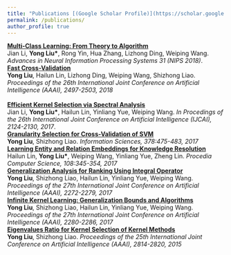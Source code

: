 ```yaml
---
title: "Publications [(Google Scholar Profile)](https://scholar.google.com/citations?user=IAJpTqYAAAAJ&hl=zh-CN)"
permalink: /publications/
author_profile: true
---
```

<b>[Multi-Class Learning: From Theory to Algorithm](http://IIE-liuyong.github.io/publications/nips2018-mc)</b> <br>
Jian Li, <b>Yong Liu*</b>, Rong Yin, Hua Zhang, Lizhong Ding, Weiping Wang. <i>Advances in Neural Information Processing Systems 31 (NIPS 2018)</i>.
<br>
<b>[Fast Cross-Validation](http://IIE-liuyong.github.io/publications/IJCAI2018-fcv)</b><br>
<b>Yong Liu</b>, Hailun Lin, Lizhong Ding, Weiping Wang, Shizhong Liao.<i> Proceedings of the 26th International Joint Conference on Artificial Intelligence (AAAI), 2497-2503, 2018</i>
<br>  
<b>[Efficient Kernel Selection via Spectral Analysis](http://IIE-liuyong.github.io/publications/ijcai2017-sm)</b> <br>
Jian Li, <b>Yong Liu*</b>, Hailun Lin, Yinliang Yue, Weiping Wang. <i>In Procedings of the 26th International Joint Conference on Artificial Intelligence (IJCAI), 2124-2130, 2017</i>.
<br>
<b>[Granularity Selection for Cross-Validation of SVM](http://IIE-liuyong.github.io/publications/IS2017-gs)</b><br>
<b>Yong Liu</b>, Shizhong Liao. <i>Information Sciences, 378:475-483, 2017</i>
<br>
<b>[Learning Entity and Relation Embeddings for Knowledge Resolution](http://IIE-liuyong.github.io/publications/PCS-le)</b><br>
Hailun Lin, <b>Yong Liu*</b>, Weiping Wang, Yinliang Yue, Zheng Lin. <i> Procedia Computer Science, 108:345-354, 2017</i>
<br>
<b>[Generalization Analysis for Ranking Using Integral Operator](http://IIE-liuyong.github.io/publications/aaai2017-ga)</b><br>
<b>Yong Liu</b>, Shizhong Liao, Hailun Lin, Yinliang Yue, Weiping Wang. <i>Proceedings of the 27th International Joint Conference on Artificial Intelligence (AAAI), 2272-2279, 2017</i>
<br>
<b>[Infinite Kernel Learning: Generalization Bounds and Algorithms](http://IIE-liuyong.github.io/publications/aaai2017-ikl)</b><br>
<b>Yong Liu</b>, Shizhong Liao, Hailun Lin, Yinliang Yue, Weiping Wang. <i>Proceedings of the 27th International Joint Conference on Artificial Intelligence (AAAI), 2280-2286, 2017</i>
<br>
<b>[Eigenvalues Ratio for Kernel Selection of Kernel Methods](IIE-liuyong.github.io/publications/aaai2015-kr)</b><br>
<b>Yong Liu</b>, Shizhong Liao. <i>Proceedings of the 25th International Joint Conference on Artificial Intelligence (AAAI), 2814-2820, 2015</i>
<br>
<b>[]()</b><br>
<i> </i>
<br>
<b>[]()</b><br>
<i> </i>
<br>
<b>[]()</b><br>
<i> </i>
<br>
<b>[]()</b><br>
<i> </i>
<br>
<b>[]()</b><br>
<i> </i>
<br>
<b>[]()</b><br>
<i> </i>
<br>
<b>[]()</b><br>
<i> </i>
